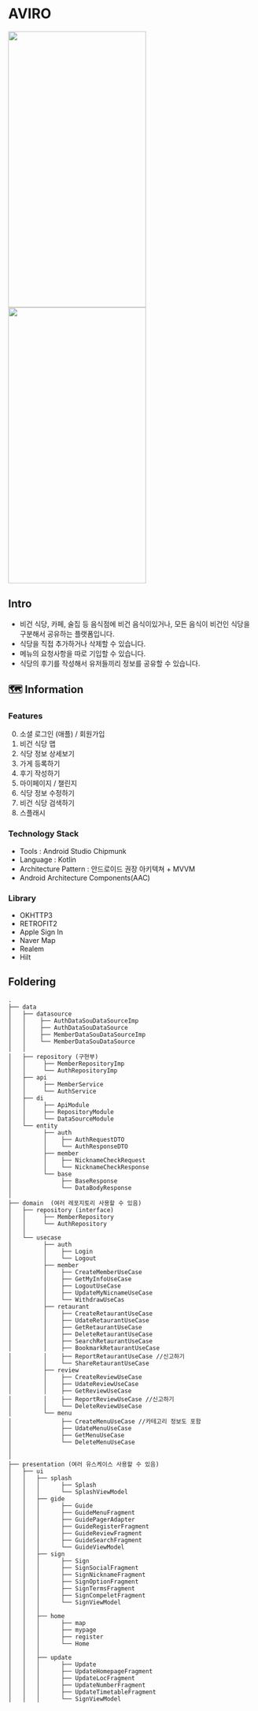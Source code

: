 # AVIRO
<img src="https://is1-ssl.mzstatic.com/image/thumb/PurpleSource126/v4/ad/78/8a/ad788a0c-00b4-3859-fca1-310cf17bfb43/0d867ebd-4237-4046-b0d5-61dbb3d2d0de_1290_2796-1.png/1290x2796bb.png" width="280" height="560"> <img src="https://is1-ssl.mzstatic.com/image/thumb/PurpleSource116/v4/a0/61/45/a061455a-880c-8d21-3c83-9a624a1263b0/ed9198bf-8d10-42b2-ad9b-261381a6abfe_1290_2796-2.png/1290x2796bb.png" width="280" height="560">

## Intro
- 비건 식당, 카페, 술집 등 음식점에 비건 음식이있거나, 모든 음식이 비건인 식당을 구분해서 공유하는 플랫폼입니다.
- 식당을 직접 추가하거나 삭제할 수 있습니다.
- 메뉴의 요청사항을 따로 기입할 수 있습니다.
- 식당의 후기를 작성해서 유저들끼리 정보를 공유할 수 있습니다.


## 🗺️ Information

### Features
0. 소셜 로그인 (애플) / 회원가입
1. 비건 식당 맵
2. 식당 정보 상세보기
3. 가게 등록하기
4. 후기 작성하기
5. 마이페이지 / 챌린지
6. 식당 정보 수정하기
7. 비건 식당 검색하기
8. 스플래시

### Technology Stack
* Tools : Android Studio Chipmunk
* Language : Kotlin
* Architecture Pattern : 안드로이드 권장 아키텍쳐 + MVVM 
* Android Architecture Components(AAC)

### Library
* OKHTTP3
* RETROFIT2
* Apple Sign In
* Naver Map
* Realem
* Hilt

## Foldering
```
.
├── data 
│   ├── datasource
│   │    ├── AuthDataSouDataSourceImp
│   │    ├── AuthDataSouDataSource
│   │    ├── MemberDataSouDataSourceImp
│   │    └── MemberDataSouDataSource
│   │
│   ├── repository (구현부)
│   │     ├── MemberRepositoryImp
│   │     └── AuthRepositoryImp
│   ├── api
│   │     ├── MemberService
│   │     └── AuthService 
│   ├── di
│   │     ├── ApiModule
│   │     ├── RepositoryModule
│   │     └── DataSourceModule 
│   └── entity
│         ├── auth
│         │    ├── AuthRequestDTO
│         │    └── AuthResponseDTO
│         ├── member
│         │    ├── NicknameCheckRequest
│         │    └── NicknameCheckResponse
│         └── base
│              ├── BaseResponse
│              └── DataBodyResponse
│
├── domain  (여러 레포지토리 사용할 수 있음)
│   ├── repository (interface)
│   │     ├── MemberRepository
│   │     └── AuthRepository
│   │
│   └── usecase 
│         ├── auth 
│         │    ├── Login 
│         │    └── Logout
│         ├── member 
│         │    ├── CreateMemberUseCase 
│         │    ├── GetMyInfoUseCase
│         │    ├── LogoutUseCase
│         │    ├── UpdateMyNicnameUseCase
│         │    └── WithdrawUseCas
│         ├── retaurant 
│         │    ├── CreateRetaurantUseCase
│         │    ├── UdateRetaurantUseCase 
│         │    ├── GetRetaurantUseCase 
│         │    ├── DeleteRetaurantUseCase
│         │    ├── SearchRetaurantUseCase
│         │    ├── BookmarkRetaurantUseCase
│         │    ├── ReportRetaurantUseCase //신고하기
│         │    └── ShareRetaurantUseCase
│         ├── review
│         │    ├── CreateReviewUseCase
│         │    ├── UdateReviewUseCase
│         │    ├── GetReviewUseCase
│         │    ├── ReportReviewUseCase //신고하기
│         │    └── DeleteReviewUseCase
│         └── menu 
│              ├── CreateMenuUseCase //카테고리 정보도 포함
│              ├── UdateMenuUseCase
│              ├── GetMenuUseCase
│              └── DeleteMenuUseCase
│
│
├── presentation (여러 유스케이스 사용할 수 있음)
│   ├── ui 
│   │   ├── splash
│   │   │      ├── Splash
│   │   │      └── SplashViewModel
│   │   ├── gide
│   │   │      ├── Guide 
│   │   │      ├── GuideMenuFragment
│   │   │      ├── GuidePagerAdapter
│   │   │      ├── GuideRegisterFragment
│   │   │      ├── GuideReviewFragment
│   │   │      ├── GuideSearchFragment
│   │   │      └── GuideViewModel
│   │   ├── sign  
│   │   │      ├── Sign 
│   │   │      ├── SignSocialFragment
│   │   │      ├── SignNicknameFragment
│   │   │      ├── SignOptionFragment
│   │   │      ├── SignTermsFragment
│   │   │      ├── SignCompeletFragment
│   │   │      └── SignViewModel
│   │   │
│   │   ├── home
│   │   │      ├── map 
│   │   │      ├── mypage
│   │   │      ├── register
│   │   │      └── Home
│   │   │       
│   │   ├── update
│   │   │      ├── Update 
│   │   │      ├── UpdateHomepageFragment
│   │   │      ├── UpdateLocFragment
│   │   │      ├── UpdateNumberFragment
│   │   │      ├── UpdateTimetableFragment
│   │   │      └── SignViewModel



```
